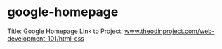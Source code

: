 # google-homepage

Title: Google Homepage
Link to Project: www.theodinproject.com/web-development-101/html-css